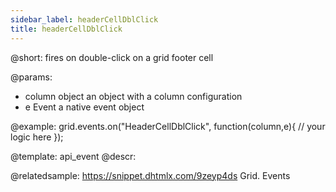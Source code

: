 ```yaml
---
sidebar_label: headerCellDblClick
title: headerCellDblClick
---          
```


@short:
fires on double-click on a grid footer cell

@params:
- column		object		an object with a column configuration
- e				Event		a native event object


@example:
grid.events.on("HeaderCellDblClick", function(column,e){
    // your logic here
});


@template: api_event
@descr:


@relatedsample:
https://snippet.dhtmlx.com/9zeyp4ds	Grid. Events
